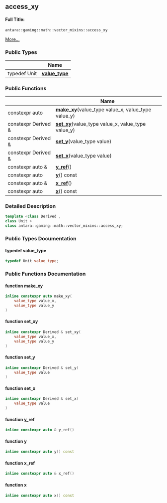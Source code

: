 

## access_xy

#### Full Title:
```
antara::gaming::math::vector_mixins::access_xy
```




 [More...](#detailed-description)









### Public Types

|                | Name           |
| -------------- | -------------- |
| typedef Unit | **[value_type](Classes/classantara_1_1gaming_1_1math_1_1vector__mixins_1_1access__xy.md#typedef-value_type)**  |


### Public Functions

|                | Name           |
| -------------- | -------------- |
| constexpr auto | **[make_xy](Classes/classantara_1_1gaming_1_1math_1_1vector__mixins_1_1access__xy.md#function-make_xy)**(value_type value_x, value_type value_y)  |
| constexpr Derived & | **[set_xy](Classes/classantara_1_1gaming_1_1math_1_1vector__mixins_1_1access__xy.md#function-set_xy)**(value_type value_x, value_type value_y)  |
| constexpr Derived & | **[set_y](Classes/classantara_1_1gaming_1_1math_1_1vector__mixins_1_1access__xy.md#function-set_y)**(value_type value)  |
| constexpr Derived & | **[set_x](Classes/classantara_1_1gaming_1_1math_1_1vector__mixins_1_1access__xy.md#function-set_x)**(value_type value)  |
| constexpr auto & | **[y_ref](Classes/classantara_1_1gaming_1_1math_1_1vector__mixins_1_1access__xy.md#function-y_ref)**()  |
| constexpr auto | **[y](Classes/classantara_1_1gaming_1_1math_1_1vector__mixins_1_1access__xy.md#function-y)**() const  |
| constexpr auto & | **[x_ref](Classes/classantara_1_1gaming_1_1math_1_1vector__mixins_1_1access__xy.md#function-x_ref)**()  |
| constexpr auto | **[x](Classes/classantara_1_1gaming_1_1math_1_1vector__mixins_1_1access__xy.md#function-x)**() const  |









### Detailed Description

```cpp
template <class Derived ,
class Unit >
class antara::gaming::math::vector_mixins::access_xy;
```





























### Public Types Documentation

#### typedef value_type

```cpp
typedef Unit value_type;
```






























### Public Functions Documentation

#### function make_xy

```cpp
inline constexpr auto make_xy(
    value_type value_x,
    value_type value_y
)
```




























#### function set_xy

```cpp
inline constexpr Derived & set_xy(
    value_type value_x,
    value_type value_y
)
```




























#### function set_y

```cpp
inline constexpr Derived & set_y(
    value_type value
)
```




























#### function set_x

```cpp
inline constexpr Derived & set_x(
    value_type value
)
```




























#### function y_ref

```cpp
inline constexpr auto & y_ref()
```




























#### function y

```cpp
inline constexpr auto y() const
```




























#### function x_ref

```cpp
inline constexpr auto & x_ref()
```




























#### function x

```cpp
inline constexpr auto x() const
```





































